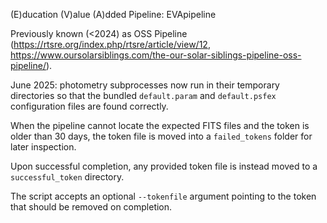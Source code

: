 (E)ducation (V)alue (A)dded Pipeline: EVApipeline

Previously known (<2024) as OSS Pipeline (https://rtsre.org/index.php/rtsre/article/view/12, https://www.oursolarsiblings.com/the-our-solar-siblings-pipeline-oss-pipeline/).

June 2025: photometry subprocesses now run in their temporary
directories so that the bundled `default.param` and `default.psfex`
configuration files are found correctly.

When the pipeline cannot locate the expected FITS files and the token is
older than 30 days, the token file is moved into a ``failed_tokens``
folder for later inspection.

Upon successful completion, any provided token file is instead moved
to a ``successful_token`` directory.

The script accepts an optional ``--tokenfile`` argument pointing to the
token that should be removed on completion.

